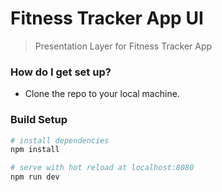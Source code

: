 # Fitness Tracker App UI

> Presentation Layer for Fitness Tracker App

### How do I get set up? ###

* Clone the repo to your local machine.

### Build Setup ###

``` bash
# install dependencies
npm install

# serve with hot reload at localhost:8080
npm run dev
```